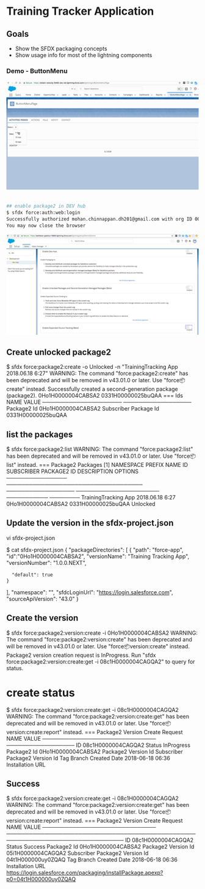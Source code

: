 #  Training Tracker Application

## Goals

- Show the SFDX packaging concepts
- Show usage info for most of the lightning components


### Demo - ButtonMenu
![buttonMenu demo](img/buttonMenu-demo-1.gif)


```bash

## enable package2 in DEV hub
$ sfdx force:auth:web:login 
Successfully authorized mohan.chinnappan.dh201@gmail.com with org ID 00D1H000000NSUhUAO
You may now close the browser

```

![Enable Package2 in DevHUb](img/dev-hub-enable-p2-1.png)

## Create unlocked package2
$ sfdx force:package2:create -o Unlocked -n "TrainingTracking App 2018.06.18 6:27"
WARNING: The command "force:package2:create" has been deprecated and will be removed in v43.01.0 or later. Use "force:package:create" instead.
Successfully created a second-generation package (package2). 0Ho1H0000004CABSA2 0331H00000025buQAA
=== Ids
NAME                   VALUE
─────────────────────  ──────────────────
Package2 Id            0Ho1H0000004CABSA2
Subscriber Package Id  0331H00000025buQAA



## list the packages
$ sfdx force:package2:list 
WARNING: The command "force:package2:list" has been deprecated and will be removed in v43.01.0 or later. Use "force:package:list" instead.
=== Package2 Packages [1]
NAMESPACE PREFIX  NAME                                  ID                  SUBSCRIBER PACKAGE2 ID  DESCRIPTION  OPTIONS
────────────────  ────────────────────────────────────  ──────────────────  ──────────────────────  ───────────  ────────
                  TrainingTracking App 2018.06.18 6:27  0Ho1H0000004CABSA2  0331H00000025buQAA                   Unlocked



## Update the version in the sfdx-project.json

vi sfdx-project.json 

$ cat sfdx-project.json 
{
  "packageDirectories": [
    {
      "path": "force-app",
      "id":"0Ho1H0000004CABSA2",
      "versionName": "Training Tracking App",
      "versionNumber": "1.0.0.NEXT",

      "default": true
    }
  ],
  "namespace": "",
  "sfdcLoginUrl": "https://login.salesforce.com",
  "sourceApiVersion": "43.0"
}


## Create the version
$ sfdx force:package2:version:create  -i 0Ho1H0000004CABSA2
WARNING: The command "force:package2:version:create" has been deprecated and will be removed in v43.01.0 or later. Use "force:package:version:create" instead.
Package2 version creation request is InProgress. Run "sfdx force:package2:version:create:get -i 08c1H0000004CAGQA2" to query for status.

# create status
$ sfdx force:package2:version:create:get -i 08c1H0000004CAGQA2
WARNING: The command "force:package2:version:create:get" has been deprecated and will be removed in v43.01.0 or later. Use "force:package:version:create:report" instead.
=== Package2 Version Create Request
NAME                            VALUE
──────────────────────────────  ──────────────────
ID                              08c1H0000004CAGQA2
Status                          InProgress
Package2 Id                     0Ho1H0000004CABSA2
Package2 Version Id
Subscriber Package2 Version Id
Tag
Branch
Created Date                    2018-06-18 06:36
Installation URL

## Success

$ sfdx force:package2:version:create:get -i 08c1H0000004CAGQA2
WARNING: The command "force:package2:version:create:get" has been deprecated and will be removed in v43.01.0 or later. Use "force:package:version:create:report" instead.
=== Package2 Version Create Request
NAME                            VALUE
──────────────────────────────  ─────────────────────────────────────────────────────────────────────────────────
ID                              08c1H0000004CAGQA2
Status                          Success
Package2 Id                     0Ho1H0000004CABSA2
Package2 Version Id             05i1H0000004CAGQA2
Subscriber Package2 Version Id  04t1H000000uy0ZQAQ
Tag
Branch
Created Date                    2018-06-18 06:36
Installation URL                https://login.salesforce.com/packaging/installPackage.apexp?p0=04t1H000000uy0ZQAQ


```
